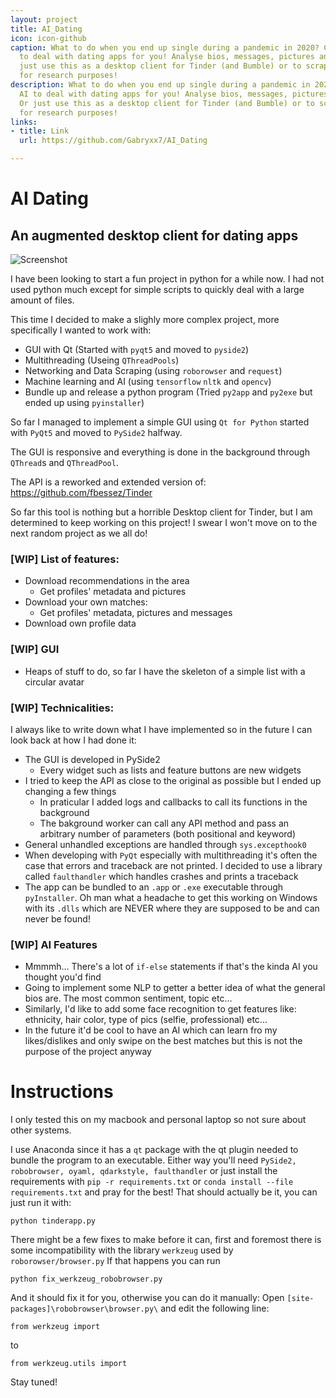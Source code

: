 ```yaml
---
layout: project
title: AI_Dating
icon: icon-github
caption: What to do when you end up single during a pandemic in 2020? Create an AI
  to deal with dating apps for you! Analyse bios, messages, pictures and more! Or
  just use this as a desktop client for Tinder (and Bumble) or to scrape some data
  for research purposes!
description: What to do when you end up single during a pandemic in 2020? Create an
  AI to deal with dating apps for you! Analyse bios, messages, pictures and more!
  Or just use this as a desktop client for Tinder (and Bumble) or to scrape some data
  for research purposes!
links:
- title: Link
  url: https://github.com/Gabryxx7/AI_Dating

---
```


# AI Dating
## An augmented desktop client for dating apps
![Screenshot](tinderai.png)

I have been looking to start a fun project in python for a while now. 
I had not used python much except for simple scripts to quickly deal with a large amount of files.

This time I decided to make a slighly more complex project, more specifically I wanted to work with:
- GUI with Qt (Started with `pyqt5` and moved to `pyside2`)
- Multithreading (Useing `QThreadPools`)
- Networking and Data Scraping (using `roborowser` and `request`)
- Machine learning and AI (using `tensorflow` `nltk` and `opencv`)
- Bundle up and release a python program (Tried `py2app` and `py2exe` but ended up using `pyinstaller`)

So far I managed to implement a simple GUI using `Qt for Python` started with `PyQt5` and moved to `PySide2` halfway.

The GUI is responsive and everything is done in the background through `QThread`s and `QThreadPool`.

The API is a reworked and extended version of: https://github.com/fbessez/Tinder

So far this tool is nothing but a horrible Desktop client for Tinder, but I am determined to keep working on this project! I swear I won't move on to the next random project as we all do!

### [WIP] List of features:
- Download recommendations in the area
    - Get profiles' metadata and pictures
- Download your own matches:
    - Get profiles' metadata, pictures and messages
- Download own profile data

### [WIP] GUI
- Heaps of stuff to do, so far I have the skeleton of a simple list with a circular avatar


### [WIP] Technicalities:
I always like to write down what I have implemented so in the future I can look back at how I had done it:
- The GUI is developed in PySide2
    - Every widget such as lists and feature buttons are new widgets
- I tried to keep the API as close to the original as possible but I ended up changing a few things
    - In praticular I added logs and callbacks to call its functions in the background
    - The bakground worker can call any API method and pass an arbitrary number of parameters (both positional and keyword)
- General unhandled exceptions are handled through `sys.excepthook0`
- When developing with `PyQt` especially with multithreading it's often the case that errors and traceback
are not printed. I decided to use a library called `faulthandler` which handles crashes and prints a traceback
- The app can be bundled to an `.app` or `.exe` executable through `pyInstaller`.
Oh man what a headache to get this working on Windows with its `.dlls` which are NEVER where they are supposed to be and can never be found!

### [WIP] AI Features
- Mmmmh... There's a lot of `if-else` statements if that's the kinda AI you thought you'd find
- Going to implement some NLP to getter a better idea of what the general bios are. The most common sentiment, topic etc...
- Similarly, I'd like to add some face recognition to get features like: ethnicity, hair color, type of pics (selfie, professional) etc...
- In the future it'd be cool to have an AI which can learn fro my likes/dislikes and only swipe on the best matches but this is not the purpose of the project anyway

# Instructions
I only tested this on my macbook and personal laptop so not sure about other systems.

I use Anaconda since it has a `qt` package with the qt plugin needed to bundle the program to an executable. Either way you'll need `PySide2, robobrowser, oyaml, qdarkstyle, faulthandler` or just install the requirements with `pip -r requirements.txt` or `conda install --file requirements.txt` and pray for the best!
That should actually be it, you can just run it with:
```
python tinderapp.py
```
There might be a few fixes to make before it can, first and foremost there is some incompatibility with the library `werkzeug` used by `roborowser/browser.py`
If that happens you can run
```
python fix_werkzeug_robobrowser.py
```
And it should fix it for you, otherwise you can do it manually: Open `[site-packages]\robobrowser\browser.py\` and edit the following line:
```
from werkzeug import 
```
to
```
from werkzeug.utils import 
```

Stay tuned!
